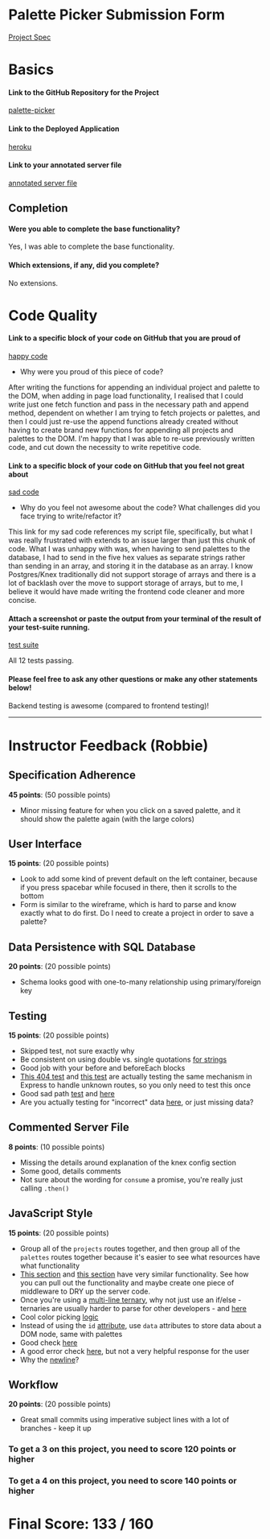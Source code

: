 # Palette Picker Submission Form

[Project Spec](http://frontend.turing.io/projects/palette-picker.html)

# Basics

#### Link to the GitHub Repository for the Project
[palette-picker](https://github.com/mschae16/palette-picker)

#### Link to the Deployed Application
[heroku](https://palette-picker-mjs.herokuapp.com)

#### Link to your annotated server file
[annotated server file](https://github.com/mschae16/palette-picker/tree/server-comments)

## Completion

#### Were you able to complete the base functionality?

Yes, I was able to complete the base functionality.

#### Which extensions, if any, did you complete?

No extensions.

# Code Quality

#### Link to a specific block of your code on GitHub that you are proud of
[happy code](https://github.com/mschae16/palette-picker/blob/master/public/js/scripts.js#L131-L150)

* Why were you proud of this piece of code?

After writing the functions for appending an individual project and palette to the DOM, when adding in page load functionality, I realised that I could write just one fetch function and pass in the necessary path and append method, dependent on whether I am trying to fetch projects or palettes, and then I could just re-use the append functions already created without having to create brand new functions for appending all projects and palettes to the DOM. I'm happy that I was able to re-use previously written code, and cut down the necessity to write repetitive code.

#### Link to a specific block of your code on GitHub that you feel not great about
[sad code](https://github.com/mschae16/palette-picker/blob/master/public/js/scripts.js#L117-L129)

* Why do you feel not awesome about the code? What challenges did you face trying to write/refactor it?

This link for my sad code references my script file, specifically, but what I was really frustrated with extends to an issue larger than just this chunk of code.  What I was unhappy with was, when having to send palettes to the database, I had to send in the five hex values as separate strings rather than sending in an array, and storing it in the database as an array. I know Postgres/Knex traditionally did not support storage of arrays and there is a lot of backlash over the move to support storage of arrays, but to me, I believe it would have made writing the frontend code cleaner and more concise.

#### Attach a screenshot or paste the output from your terminal of the result of your test-suite running.

[test suite](https://slack-files.com/T029P2S9M-F7EHK4HQT-4e3374558f)

All 12 tests passing.

#### Please feel free to ask any other questions or make any other statements below!

Backend testing is awesome (compared to frontend testing)!

-----


# Instructor Feedback (Robbie)

## Specification Adherence

**45 points**: (50 possible points)

- Minor missing feature for when you click on a saved palette, and it should show the palette again (with the large colors)

## User Interface

**15 points**: (20 possible points)

- Look to add some kind of prevent default on the left container, because if you press spacebar while focused in there, then it scrolls to the bottom
- Form is similar to the wireframe, which is hard to parse and know exactly what to do first. Do I need to create a project in order to save a palette?

## Data Persistence with SQL Database

**20 points**: (20 possible points)

- Schema looks good with one-to-many relationship using primary/foreign key

## Testing

**15 points**: (20 possible points)

- Skipped test, not sure exactly why
- Be consistent on using double vs. single quotations [for strings](https://github.com/mschae16/palette-picker/blob/master/test/routes.spec.js#L6)
- Good job with your before and beforeEach blocks
- [This 404 test](https://github.com/mschae16/palette-picker/blob/master/test/routes.spec.js#L109) and [this test](https://github.com/mschae16/palette-picker/blob/master/test/routes.spec.js#L68) are actually testing the same mechanism in Express to handle unknown routes, so you only need to test this once
- Good sad path [test](https://github.com/mschae16/palette-picker/blob/master/test/routes.spec.js#L144) and [here](https://github.com/mschae16/palette-picker/blob/master/test/routes.spec.js#L238)
- Are you actually testing for "incorrect" data [here](https://github.com/mschae16/palette-picker/blob/master/test/routes.spec.js#L204), or just missing data?

## Commented Server File

**8 points**: (10 possible points)

- Missing the details around explanation of the knex config section
- Some good, details comments 
- Not sure about the wording for `consume` a promise, you're really just calling `.then()`

## JavaScript Style

**15 points**: (20 possible points)

- Group all of the `projects` routes together, and then group all of the `palettes` routes together because it's easier to see what resources have what functionality
- [This section](https://github.com/mschae16/palette-picker/blob/master/server.js#L37-L39) and [this section](https://github.com/mschae16/palette-picker/blob/master/server.js#L57-L62) have very similar functionality. See how you can pull out the functionality and maybe create one piece of middleware to DRY up the server code.
- Once you're using a [multi-line ternary](https://github.com/mschae16/palette-picker/blob/master/server.js#L77-L80), why not just use an if/else - ternaries are usually harder to parse for other developers - and [here](https://github.com/mschae16/palette-picker/blob/master/public/js/scripts.js#L24-L27)
- Cool color picking [logic](https://github.com/mschae16/palette-picker/blob/master/public/js/scripts.js#L2)
- Instead of using the `id` [attribute](https://github.com/mschae16/palette-picker/blob/master/public/js/scripts.js#L36), use `data` attributes to store data about a DOM node, same with palettes
- Good check [here](https://github.com/mschae16/palette-picker/blob/master/public/js/scripts.js#L62)
- A good error check [here](https://github.com/mschae16/palette-picker/blob/master/public/js/scripts.js#L173), but not a very helpful response for the user
- Why the [newline](https://github.com/mschae16/palette-picker/blob/master/public/js/scripts.js#L211)?

## Workflow

**20 points**: (20 possible points)

- Great small commits using imperative subject lines with a lot of branches - keep it up


### To get a 3 on this project, you need to score 120 points or higher
### To get a 4 on this project, you need to score 140 points or higher

# Final Score: 133 / 160
